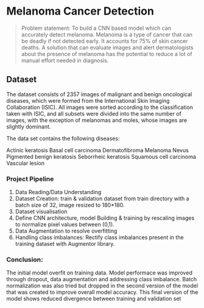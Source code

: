 # Melanoma Cancer Detection
> Problem statement: To build a CNN based model which can accurately detect melanoma. Melanoma is a type of cancer that can be deadly if not detected early. It accounts for 75% of skin cancer deaths. A solution that can evaluate images and alert dermatologists about the presence of melanoma has the potential to reduce a lot of manual effort needed in diagnosis.



## Dataset
The dataset consists of 2357 images of malignant and benign oncological diseases, which were formed from the International Skin Imaging Collaboration (ISIC). All images were sorted according to the classification taken with ISIC, and all subsets were divided into the same number of images, with the exception of melanomas and moles, whose images are slightly dominant.


The data set contains the following diseases:

Actinic keratosis
Basal cell carcinoma
Dermatofibroma
Melanoma
Nevus
Pigmented benign keratosis
Seborrheic keratosis
Squamous cell carcinoma
Vascular lesion


### Project Pipeline
1. Data Reading/Data Understanding 
2. Dataset Creation: train & validation dataset from train directory with a batch size of 32, image resized to 180*180.
3. Dataset visualisation 
4. Define CNN architecture, model Building & training by rescaling images to normalize pixel values between (0,1).
5. Data Augmentation to resolve overfitting 
6. Handling class imbalances: Rectify class imbalances present in the training dataset with Augmentor library.

### Conclusion:

The initial model overfit on training data. Model performace was improved through dropout, data augmentation and addressing class imbalance. Batch normalization was also tried but dropped in the second version of the model that was created to improve overall model accuracy. This final version of the model shows reduced divergence between training and validation set

